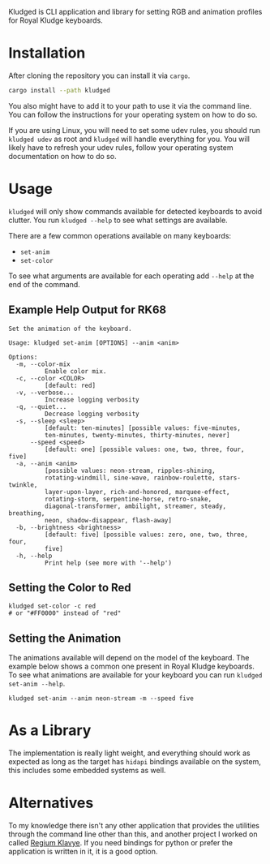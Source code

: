 Kludged is CLI application and library for setting RGB and animation profiles for Royal Kludge keyboards.

# Installation
After cloning the repository you can install it via `cargo`.
```bash
cargo install --path kludged
```
You also might have to add it to your path to use it via the command line. You can follow the instructions for 
your operating system on how to do so. 

If you are using Linux, you will need to set some udev rules, you should run `kludged udev` as root and `kludged`
will handle everything for you. You will likely have to refresh your udev rules, follow your operating system 
documentation on how to do so.

# Usage

`kludged` will only show commands available for detected keyboards to avoid clutter. You run `kludged --help`
to see what settings are available.

There are a few common operations available on many keyboards:
- `set-anim`
- `set-color`

To see what arguments are available for each operating add `--help` at the end of the command.

## Example Help Output for RK68
```
Set the animation of the keyboard.

Usage: kludged set-anim [OPTIONS] --anim <anim>

Options:
  -m, --color-mix
          Enable color mix.
  -c, --color <COLOR>
          [default: red]
  -v, --verbose...
          Increase logging verbosity
  -q, --quiet...
          Decrease logging verbosity
  -s, --sleep <sleep>
          [default: ten-minutes] [possible values: five-minutes,
          ten-minutes, twenty-minutes, thirty-minutes, never]
      --speed <speed>
          [default: one] [possible values: one, two, three, four, five]
  -a, --anim <anim>
          [possible values: neon-stream, ripples-shining,
          rotating-windmill, sine-wave, rainbow-roulette, stars-twinkle,
          layer-upon-layer, rich-and-honored, marquee-effect,
          rotating-storm, serpentine-horse, retro-snake,
          diagonal-transformer, ambilight, streamer, steady, breathing,
          neon, shadow-disappear, flash-away]
  -b, --brightness <brightness>
          [default: five] [possible values: zero, one, two, three, four,
          five]
  -h, --help
          Print help (see more with '--help')
```

## Setting the Color to Red
```
kludged set-color -c red
# or "#FF0000" instead of "red"
```

## Setting the Animation
The animations available will depend on the model of the keyboard. 
The example below shows a common one present in Royal Kludge keyboards.
To see what animations are available for your keyboard you can run `kludged set-anim --help`.
```
kludged set-anim --anim neon-stream -m --speed five
```

# As a Library

The implementation is really light weight, and everything should work as expected as long as 
the target has `hidapi` bindings available on the system, this includes some embedded systems as well.

# Alternatives
To my knowledge there isn't any other application that provides the utilities through 
the command line other than this, and another project I worked on called [Regium Klavye](https://github.com/airblast-dev/Regium-Klavye). 
If you need bindings for python or prefer the application is written in it, it is a good option.
